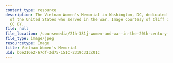 ```yaml
---
content_type: resource
description: The Vietnam Women's Memorial in Washington, DC, dedicated to the women
  of the United States who served in the war. Image courtesy of Cliff on flickr. License
  CC BY.
file: null
file_location: /coursemedia/21h-381j-women-and-war-in-the-20th-century-fall-2015/b6e216e267df3d75151c2319c31cc01c_21h-381jf15.jpg
file_type: image/jpeg
resourcetype: Image
title: Vietnam Women's Memorial
uid: b6e216e2-67df-3d75-151c-2319c31cc01c
---
```


